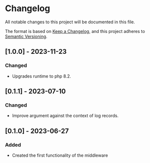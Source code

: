 # Changelog
All notable changes to this project will be documented in this file.

The format is based on [Keep a Changelog](https://keepachangelog.com/en/1.0.0/),
and this project adheres to [Semantic Versioning](https://semver.org/spec/v2.0.0.html).

## [1.0.0] - 2023-11-23

### Changed
- Upgrades runtime to php 8.2.

## [0.1.1] - 2023-07-10

### Changed
- Improve  argument against the context of log records.

## [0.1.0] - 2023-06-27
### Added
- Created the first functionality of the middleware